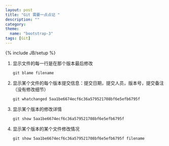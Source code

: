 ```yaml
---
layout: post
title: "Git 需要一点点记 "
description: ""
category: 
theme: 
  name: "bootstrap-3"
tags: [Git]
---
```

{% include JB/setup %}


1. 显示文件的每一行是在那个版本最后修改

    ```shell
    git blame filename
    ```

2. 显示某个文件的每个版本提交信息：提交日期，提交人员，版本号，提交备注（没有修改细节）

    ```shell
    git whatchanged 5aa1be6674ecf6c36a579521708bf6e5efb6795f
    ```

3. 显示某个版本的修改详情

    ```shell
    git show 5aa1be6674ecf6c36a579521708bf6e5efb6795f
    ```

4. 显示某个版本的某个文件修改情况

    ```shell
    git show 5aa1be6674ecf6c36a579521708bf6e5efb6795f filename
    ```




